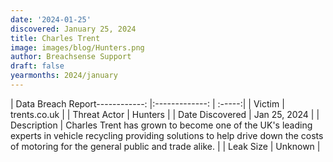 ```yaml
---
date: '2024-01-25'
discovered: January 25, 2024
title: Charles Trent
image: images/blog/Hunters.png
author: Breachsense Support
draft: false
yearmonths: 2024/january
---
```


| Data Breach Report------------:     |:-------------:    | :-----:|
| Victim      | trents.co.uk      | 
| Threat Actor      | Hunters      | 
| Date Discovered      | Jan 25, 2024      | 
| Description      | Charles Trent has grown to become one of the UK's leading experts in vehicle recycling providing solutions to help drive down the costs of motoring for the general public and trade alike.      | 
| Leak Size      | Unknown      | 

